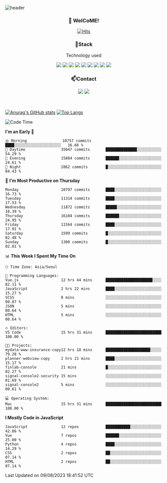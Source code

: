 ![header](https://capsule-render.vercel.app/api?type=waving&color=gradient&height=200&text=Kyungjoon&fontAlign=70&fontAlignY=40&animation=twinkling)

<h3 align="center">👋 WelCoME!</h3>

<div align=center>
  
[![Hits](https://hits.seeyoufarm.com/api/count/incr/badge.svg?url=https%3A%2F%2Fgithub.com%2Fuvula6921&count_bg=%2322BAC9&title_bg=%23827F7F&icon=iconify.svg&icon_color=%2325A27F&title=visits&edge_flat=false)](https://hits.seeyoufarm.com)
  
</div>
<h3 align="center">📌Stack</h3>
<p align="center">Technology used</p>
<div align="center"><img src="https://img.shields.io/badge/HTML5-E34F26?style=flat-square&logo=HTML5&logoColor=white"></img> <img src="https://img.shields.io/badge/CSS3-0A84FF?style=flat-square&logo=CSS3&logoColor=white"></img> <img src="https://img.shields.io/badge/JavaScript-FFCD11?style=flat-square&logo=JavaScript&logoColor=white"></img> <img src="https://img.shields.io/badge/React-00BCF6?style=flat-square&logo=React&logoColor=white"></img> <img src="https://img.shields.io/badge/jQuery-3655FF?style=flat-square&logo=jQuery&logoColor=white"></img> <img src="https://img.shields.io/badge/Ruby-E0115F?style=flat-square&logo=Ruby&logoColor=white"></img> <img src="https://img.shields.io/badge/Python-4B8BBE?style=flat-square&logo=Python&logoColor=white"></img> <img src="https://img.shields.io/badge/Vue-4FC08D?style=flat-square&logo=Vue.js&logoColor=white"></img> <img src="https://img.shields.io/badge/Nuxt-00DC82?style=flat-square&logo=Nuxt.js&logoColor=white"></img></div>

<h3 align="center">📫Contact</h3>
<div align="center"><a href="https://velog.io/@uvula6921/"><img src="https://img.shields.io/badge/Blog-20c997?style=flat-square&logo=V&logoColor=white"/></a> <a href="pkj6921@gmail.com"><img src="https://img.shields.io/badge/Gmail-EA4335?style=flat-square&logo=Gmail&logoColor=white"/></a></div>
<br>
<br>

[![Anurag's GitHub stats](https://github-readme-stats.vercel.app/api?username=uvula6921&hide=stars,issues&show_icons=true&count_private=true&theme=tokyonight)](https://github.com/anuraghazra/github-readme-stats)
[![Top Langs](https://github-readme-stats.vercel.app/api/top-langs/?username=uvula6921&hide=css,jupyter%20notebook,html&exclude_repo=uvula6921,uvula6921.github.io&layout=compact&langs_count=8)](https://github.com/anuraghazra/github-readme-stats)

<!--START_SECTION:waka-->
![Code Time](http://img.shields.io/badge/Code%20Time-1%2C765%20hrs%2039%20mins-blue)

**I'm an Early 🐤** 

```text
🌞 Morning                10757 commits       ████░░░░░░░░░░░░░░░░░░░░░   16.66 % 
🌆 Daytime                35047 commits       ██████████████░░░░░░░░░░░   54.29 % 
🌃 Evening                15884 commits       ██████░░░░░░░░░░░░░░░░░░░   24.61 % 
🌙 Night                  2862 commits        █░░░░░░░░░░░░░░░░░░░░░░░░   04.43 % 
```
📅 **I'm Most Productive on Thursday** 

```text
Monday                   10797 commits       ████░░░░░░░░░░░░░░░░░░░░░   16.73 % 
Tuesday                  11314 commits       ████░░░░░░░░░░░░░░░░░░░░░   17.53 % 
Wednesday                11872 commits       █████░░░░░░░░░░░░░░░░░░░░   18.39 % 
Thursday                 16104 commits       ██████░░░░░░░░░░░░░░░░░░░   24.95 % 
Friday                   11564 commits       ████░░░░░░░░░░░░░░░░░░░░░   17.91 % 
Saturday                 1599 commits        █░░░░░░░░░░░░░░░░░░░░░░░░   02.48 % 
Sunday                   1300 commits        █░░░░░░░░░░░░░░░░░░░░░░░░   02.01 % 
```


📊 **This Week I Spent My Time On** 

```text
🕑︎ Time Zone: Asia/Seoul

💬 Programming Languages: 
Vue.js                   12 hrs 44 mins      █████████████████████░░░░   82.11 % 
JavaScript               2 hrs 22 mins       ████░░░░░░░░░░░░░░░░░░░░░   15.27 % 
SCSS                     8 mins              ░░░░░░░░░░░░░░░░░░░░░░░░░   00.87 % 
JSON                     5 mins              ░░░░░░░░░░░░░░░░░░░░░░░░░   00.64 % 
HTML                     5 mins              ░░░░░░░░░░░░░░░░░░░░░░░░░   00.64 % 

🔥 Editors: 
VS Code                  15 hrs 31 mins      █████████████████████████   100.00 % 

🐱‍💻 Projects: 
mydata-www-insurance-copy12 hrs 18 mins      ████████████████████░░░░░   79.28 % 
planner-webview-copy     2 hrs 21 mins       ████░░░░░░░░░░░░░░░░░░░░░   15.17 % 
finlab-console           21 mins             █░░░░░░░░░░░░░░░░░░░░░░░░   02.27 % 
signal-console2-security 15 mins             ░░░░░░░░░░░░░░░░░░░░░░░░░   01.69 % 
signal-console2          5 mins              ░░░░░░░░░░░░░░░░░░░░░░░░░   00.61 % 

💻 Operating System: 
Mac                      15 hrs 31 mins      █████████████████████████   100.00 % 
```

**I Mostly Code in JavaScript** 

```text
JavaScript               12 repos            ███████████░░░░░░░░░░░░░░   42.86 % 
Vue                      7 repos             ██████░░░░░░░░░░░░░░░░░░░   25.00 % 
Python                   4 repos             ████░░░░░░░░░░░░░░░░░░░░░   14.29 % 
CSS                      2 repos             ██░░░░░░░░░░░░░░░░░░░░░░░   07.14 % 
HTML                     2 repos             ██░░░░░░░░░░░░░░░░░░░░░░░   07.14 % 
```




 Last Updated on 09/08/2023 18:41:52 UTC
<!--END_SECTION:waka-->
